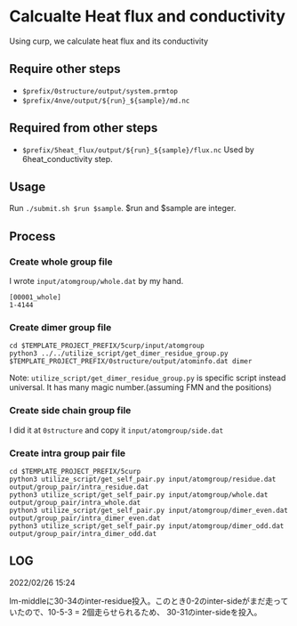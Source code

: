 # Calcualte Heat flux and conductivity

Using curp, we calculate heat flux and its conductivity

## Require other steps

- `$prefix/0structure/output/system.prmtop`
- `$prefix/4nve/output/${run}_${sample}/md.nc`

## Required from other steps

- `$prefix/5heat_flux/output/${run}_${sample}/flux.nc`
  Used by 6heat_conductivity step.

## Usage

Run `./submit.sh $run $sample`. $run and $sample are integer.

## Process

### Create whole group file

I wrote `input/atomgroup/whole.dat` by my hand.

```dat
[00001_whole]
1-4144
```

### Create dimer group file

```shell
cd $TEMPLATE_PROJECT_PREFIX/5curp/input/atomgroup
python3 ../../utilize_script/get_dimer_residue_group.py $TEMPLATE_PROJECT_PREFIX/0structure/output/atominfo.dat dimer
```

Note: `utilize_script/get_dimer_residue_group.py` is specific script instead universal. It has many magic number.(assuming FMN and the positions)

### Create side chain group file

I did it at `0structure` and copy it `input/atomgroup/side.dat`

### Create intra group pair file

```shell
cd $TEMPLATE_PROJECT_PREFIX/5curp
python3 utilize_script/get_self_pair.py input/atomgroup/residue.dat output/group_pair/intra_residue.dat
python3 utilize_script/get_self_pair.py input/atomgroup/whole.dat output/group_pair/intra_whole.dat
python3 utilize_script/get_self_pair.py input/atomgroup/dimer_even.dat output/group_pair/intra_dimer_even.dat
python3 utilize_script/get_self_pair.py input/atomgroup/dimer_odd.dat output/group_pair/intra_dimer_odd.dat
```

## LOG

2022/02/26 15:24

lm-middleに30-34のinter-residue投入。このとき0-2のinter-sideがまだ走っていたので、10-5-3 = 2個走らせられるため、 30-31のinter-sideを投入。
